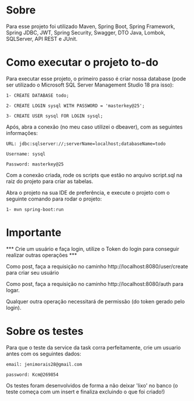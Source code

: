 # Sobre 
Para esse projeto foi utilizado Maven, Spring Boot, Spring Framework, Spring JDBC, JWT, Spring Security, Swagger, DTO Java, Lombok, SQLServer, API REST e JUnit.

# Como executar o projeto to-do

Para executar esse projeto, o primeiro passo é criar nossa database (pode ser utilizado o Microsoft SQL Server Management Studio 18 pra isso): 

    1- CREATE DATABASE todo;
  
    2- CREATE LOGIN sysql WITH PASSWORD = 'masterkey@25';
  
    3- CREATE USER sysql FOR LOGIN sysql;

Após, abra a conexão (no meu caso utilizei o dbeaver), com as seguintes informações:

    URL: jdbc:sqlserver://;serverName=localhost;databaseName=todo

    Username: sysql

    Password: masterkey@25

Com a conexão criada, rode os scripts que estão no arquivo script.sql na raiz do projeto para criar as tabelas.


Abra o projeto na sua IDE de preferência, e execute o projeto com o seguinte comando para rodar o projeto:

    1- mvn spring-boot:run


# Importante
*** Crie um usuário e faça login, utilize o Token do login para conseguir realizar outras operações ***

Como post, faça a requisição no caminho http://localhost:8080/user/create para criar seu usuário

Como post, faça a requisição no caminho http://localhost:8080/auth para logar.

Qualquer outra operação necessitará de permissão (do token gerado pelo login).

# Sobre os testes
Para que o teste da service da task corra perfeitamente, crie um usuario antes com os seguintes dados:

    email: jenimorais28@gmail.com
    
    password: Kcm@269854

Os testes foram desenvolvidos de forma a não deixar 'lixo' no banco (o teste começa com um insert e finaliza excluindo o que foi criado!)
